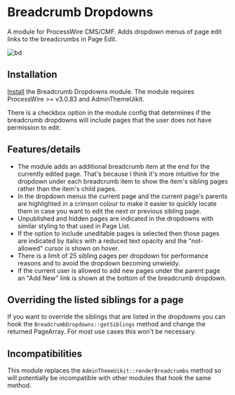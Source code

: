 # Breadcrumb Dropdowns

A module for ProcessWire CMS/CMF. Adds dropdown menus of page edit links to the breadcrumbs in Page Edit.

![bd](https://user-images.githubusercontent.com/1538852/45392594-39663680-b67c-11e8-8f2a-8f9d0c3c0608.gif)


## Installation

[Install](http://modules.processwire.com/install-uninstall/) the Breadcrumb Dropdowns module. The module requires ProcessWire >= v3.0.83 and AdminThemeUikit.

There is a checkbox option in the module config that determines if the breadcrumb dropdowns will include pages that the user does not have permission to edit.

## Features/details

* The module adds an additional breadcrumb item at the end for the currently edited page. That's because I think it's more intuitive for the dropdown under each breadcrumb item to show the item's sibling pages rather than the item's child pages.
* In the dropdown menus the current page and the current page's parents are highlighted in a crimson colour to make it easier to quickly locate them in case you want to edit the next or previous sibling page.
* Unpublished and hidden pages are indicated in the dropdowns with similar styling to that used in Page List.
* If the option to include uneditable pages is selected then those pages are indicated by italics with a reduced text opacity and the "not-allowed" cursor is shown on hover.
* There is a limit of 25 sibling pages per dropdown for performance reasons and to avoid the dropdown becoming unwieldy.
* If the current user is allowed to add new pages under the parent page an "Add New" link is shown at the bottom of the breadcrumb dropdown.

## Overriding the listed siblings for a page

If you want to override the siblings that are listed in the dropdowns you can hook the `BreadcrumbDropdowns::getSiblings` method and change the returned PageArray. For most use cases this won't be necessary.

## Incompatibilities

This module replaces the `AdminThemeUikit::renderBreadcrumbs` method so will potentially be incompatible with other modules that hook the same method.
